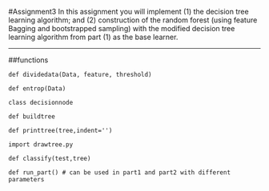 #Assignment3
In this assignment you will implement (1) the decision tree learning algorithm; and (2) construction of the
random forest (using feature Bagging and bootstrapped sampling) with the modified decision tree learning
algorithm from part (1) as the base learner.
***
##functions
```
def dividedata(Data, feature, threshold)

def entrop(Data)

class decisionnode

def buildtree

def printtree(tree,indent='')

import drawtree.py

def classify(test,tree)

def run_part() # can be used in part1 and part2 with different parameters
```